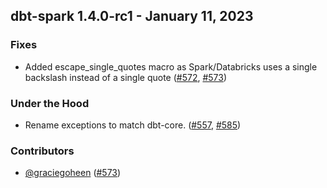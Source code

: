 ## dbt-spark 1.4.0-rc1 - January 11, 2023
### Fixes
- Added escape_single_quotes macro as Spark/Databricks uses a single backslash instead of a single quote ([#572](https://github.com/dbt-labs/dbt-spark/issues/572), [#573](https://github.com/dbt-labs/dbt-spark/pull/573))
### Under the Hood
- Rename exceptions to match dbt-core. ([#557](https://github.com/dbt-labs/dbt-spark/issues/557), [#585](https://github.com/dbt-labs/dbt-spark/pull/585))

### Contributors
- [@graciegoheen](https://github.com/graciegoheen) ([#573](https://github.com/dbt-labs/dbt-spark/pull/573))
